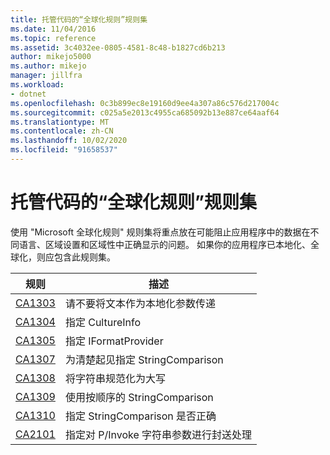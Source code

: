 ```yaml
---
title: 托管代码的“全球化规则”规则集
ms.date: 11/04/2016
ms.topic: reference
ms.assetid: 3c4032ee-0805-4581-8c48-b1827cd6b213
author: mikejo5000
ms.author: mikejo
manager: jillfra
ms.workload:
- dotnet
ms.openlocfilehash: 0c3b899ec8e19160d9ee4a307a86c576d217004c
ms.sourcegitcommit: c025a5e2013c4955ca685092b13e887ce64aaf64
ms.translationtype: MT
ms.contentlocale: zh-CN
ms.lasthandoff: 10/02/2020
ms.locfileid: "91658537"
---
```

# <a name="globalization-rules-rule-set-for-managed-code"></a>托管代码的“全球化规则”规则集

使用 "Microsoft 全球化规则" 规则集将重点放在可能阻止应用程序中的数据在不同语言、区域设置和区域性中正确显示的问题。 如果你的应用程序已本地化、全球化，则应包含此规则集。

|规则|描述|
|----------|-----------------|
|[CA1303](/dotnet/fundamentals/code-analysis/quality-rules/ca1303)|请不要将文本作为本地化参数传递|
|[CA1304](/dotnet/fundamentals/code-analysis/quality-rules/ca1304)|指定 CultureInfo|
|[CA1305](/dotnet/fundamentals/code-analysis/quality-rules/ca1305)|指定 IFormatProvider|
|[CA1307](/dotnet/fundamentals/code-analysis/quality-rules/ca1307)|为清楚起见指定 StringComparison|
|[CA1308](/dotnet/fundamentals/code-analysis/quality-rules/ca1308)|将字符串规范化为大写|
|[CA1309](/dotnet/fundamentals/code-analysis/quality-rules/ca1309)|使用按顺序的 StringComparison|
|[CA1310](/dotnet/fundamentals/code-analysis/quality-rules/ca1310)|指定 StringComparison 是否正确|
|[CA2101](/dotnet/fundamentals/code-analysis/quality-rules/ca2101)|指定对 P/Invoke 字符串参数进行封送处理|
